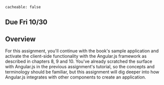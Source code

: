 ```
cacheable: false
```
## **Due  Fri 10/30**

## Overview

For this assignment, you'll continue with the book's sample application and activate the client-side functionality with the Angular.js framework as described in chapters 8, 9 and 10. You've already scratched the surface with Angular.js in the previous assignment's tutorial, so the concepts and terminology should be familiar, but this assignment will dig deeper into how Angular.js integrates with other components to create an application.
